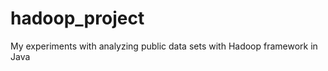 hadoop_project
==============

My experiments with analyzing public data sets with Hadoop framework in Java